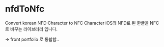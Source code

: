 # nfdToNfc
Convert korean NFD Character  to NFC Character 
iOS의 NFD로 된 한글을 NFC로 바꾸는 라이브러리 입니다.

-> front portfolio 로 통합함..

